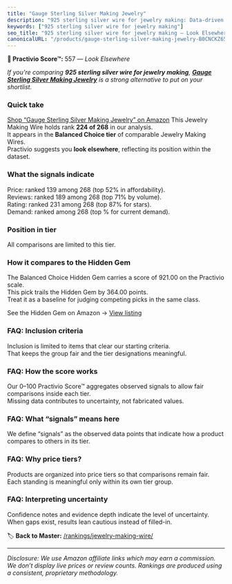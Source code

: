 ```yaml
---
title: "Gauge Sterling Silver Making Jewelry"
description: "925 sterling silver wire for jewelry making: Data-driven ranking using the Practivio Score™. Positioned by quality, value, demand, findability, momentum."
keywords: ["925 sterling silver wire for jewelry making"]
seo_title: "925 sterling silver wire for jewelry making — Look Elsewhere (2025)"
canonicalURL: "/products/gauge-sterling-silver-making-jewelry-B0CNCKZ652/"
---
```


**🚫 Practivio Score™:** 557 — _Look Elsewhere_


*If you're comparing **925 sterling silver wire for jewelry making**, **[Gauge Sterling Silver Making Jewelry](https://www.amazon.com/dp/B0CNCKZ652?tag=practivio-20)** is a strong alternative to put on your shortlist.*
### Quick take
[Shop “Gauge Sterling Silver Making Jewelry” on Amazon](https://www.amazon.com/dp/B0CNCKZ652?tag=practivio-20)
This Jewelry Making Wire holds rank **224 of 268** in our analysis.  
It appears in the **Balanced Choice tier** of comparable Jewelry Making Wires.  
Practivio suggests you **look elsewhere**, reflecting its position within the dataset.

### What the signals indicate
Price: ranked 139 among 268 (top 52% in affordability).  
Reviews: ranked 189 among 268 (top 71% by volume).  
Rating: ranked 231 among 268 (top 87% for stars).  
Demand: ranked  among 268 (top % for current demand).

### Position in tier
All comparisons are limited to this tier.

### How it compares to the Hidden Gem
The Balanced Choice Hidden Gem carries a score of 921.00 on the Practivio scale.  
This pick trails the Hidden Gem by 364.00 points.  
Treat it as a baseline for judging competing picks in the same class.  

See the Hidden Gem on Amazon → [View listing](https://www.amazon.com/dp/B000P42O3C?tag=practivio-20)

### FAQ: Inclusion criteria
Inclusion is limited to items that clear our starting criteria.  
That keeps the group fair and the tier designations meaningful.

### FAQ: How the score works
Our 0–100 Practivio Score™ aggregates observed signals to allow fair comparisons inside each tier.  
Missing data contributes to uncertainty, not fabricated values.

### FAQ: What “signals” means here
We define “signals” as the observed data points that indicate how a product compares to others in its tier.

### FAQ: Why price tiers?
Products are organized into price tiers so that comparisons remain fair.  
Each standing is meaningful only within its own tier group.

### FAQ: Interpreting uncertainty
Confidence notes and evidence depth indicate the level of uncertainty.  
When gaps exist, results lean cautious instead of filled-in.


🏷️ **Back to Master:** [/rankings/jewelry-making-wire/](/rankings/jewelry-making-wire/)

---
_Disclosure: We use Amazon affiliate links which may earn a commission. We don’t display live prices or review counts. Rankings are produced using a consistent, proprietary methodology._
